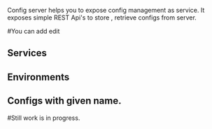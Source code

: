 Config server helps you to expose config management as service. It exposes simple REST Api's to store , retrieve configs from server. 

#You can add edit 
## Services
## Environments
## Configs with given name. 


#Still work is in progress. 